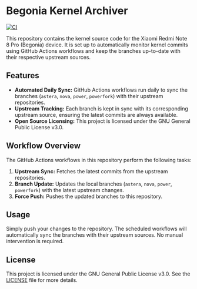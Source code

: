# Begonia Kernel Archiver
[![CI](https://github.com/cvnertnc/begonia_kernel_archiver/actions/workflows/ci.yml/badge.svg?event=schedule)](https://github.com/cvnertnc/begonia_kernel_archiver/actions/workflows/ci.yml)

This repository contains the kernel source code for the Xiaomi Redmi Note 8 Pro (Begonia) device. It is set up to automatically monitor kernel commits using GitHub Actions workflows and keep the branches up-to-date with their respective upstream sources.

## Features

- **Automated Daily Sync:** GitHub Actions workflows run daily to sync the branches (`astera`, `nova`, `power`, `powerfork`) with their upstream repositories.
- **Upstream Tracking:** Each branch is kept in sync with its corresponding upstream source, ensuring the latest commits are always available.
- **Open Source Licensing:** This project is licensed under the GNU General Public License v3.0.

## Workflow Overview

The GitHub Actions workflows in this repository perform the following tasks:
1. **Upstream Sync:** Fetches the latest commits from the upstream repositories.
2. **Branch Update:** Updates the local branches (`astera`, `nova`, `power`, `powerfork`) with the latest upstream changes.
3. **Force Push:** Pushes the updated branches to this repository.

## Usage

Simply push your changes to the repository. The scheduled workflows will automatically sync the branches with their upstream sources. No manual intervention is required.

## License

This project is licensed under the GNU General Public License v3.0. See the [LICENSE](LICENSE) file for more details.
